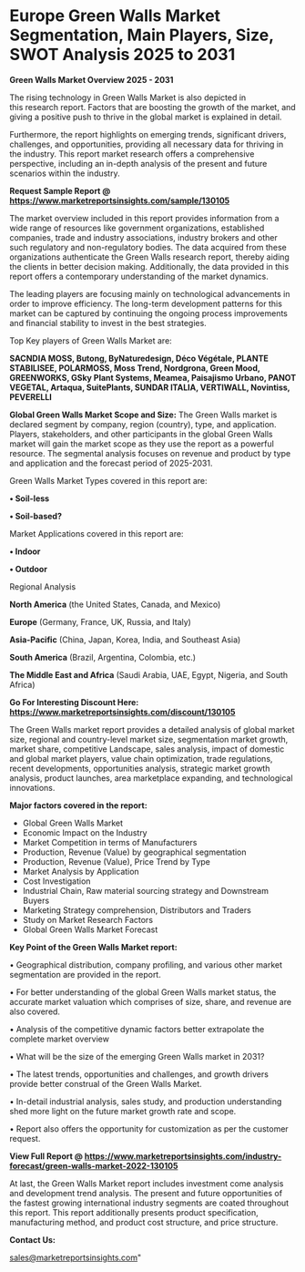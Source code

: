 # Europe Green Walls Market Segmentation, Main Players, Size, SWOT Analysis 2025 to 2031

<Strong> Green Walls Market Overview 2025 - 2031</strong>

The rising technology in Green Walls Market is also depicted in this research report. Factors that are boosting the growth of the market, and giving a positive push to thrive in the global market is explained in detail.

Furthermore, the report highlights on emerging trends, significant drivers, challenges, and opportunities, providing all necessary data for thriving in the industry. This report market research offers a comprehensive perspective, including an in-depth analysis of the present and future scenarios within the industry.

<strong>Request Sample Report @ <a href=https://www.marketreportsinsights.com/sample/130105>https://www.marketreportsinsights.com/sample/130105</a></strong>

The market overview included in this report provides information from a wide range of resources like government organizations, established companies, trade and industry associations, industry brokers and other such regulatory and non-regulatory bodies. The data acquired from these organizations authenticate the Green Walls research report, thereby aiding the clients in better decision making. Additionally, the data provided in this report offers a contemporary understanding of the market dynamics.

The leading players are focusing mainly on technological advancements in order to improve efficiency. The long-term development patterns for this market can be captured by continuing the ongoing process improvements and financial stability to invest in the best strategies.

Top Key players of Green Walls Market are:

<strong>SACNDIA MOSS, Butong, ByNaturedesign, Déco Végétale, PLANTE STABILISEE, POLARMOSS, Moss Trend, Nordgrona, Green Mood, GREENWORKS, GSky Plant Systems, Meamea, Paisajismo Urbano, PANOT VEGETAL, Artaqua, SuitePlants, SUNDAR ITALIA, VERTIWALL, Novintiss, PEVERELLI</strong>

<strong><b>Global Green Walls Market Scope and Size:</b></strong>
The Green Walls market is declared segment by company, region (country), type, and application. Players, stakeholders, and other participants in the global Green Walls market will gain the market scope as they use the report as a powerful resource. The segmental analysis focuses on revenue and product by type and application and the forecast period of 2025-2031.

Green Walls Market Types covered in this report are:

<strong>• Soil-less

• Soil-based?</strong>

Market Applications covered in this report are:

<strong>• Indoor

• Outdoor</strong> 

Regional Analysis

<strong>North America</strong> (the United States, Canada, and Mexico)

<strong>Europe</strong> (Germany, France, UK, Russia, and Italy)

<strong>Asia-Pacific</strong> (China, Japan, Korea, India, and Southeast Asia)

<strong>South America</strong> (Brazil, Argentina, Colombia, etc.)

<strong>The Middle East and Africa</strong> (Saudi Arabia, UAE, Egypt, Nigeria, and South Africa)

<strong>Go For Interesting Discount Here: <a href=https://www.marketreportsinsights.com/discount/130105>https://www.marketreportsinsights.com/discount/130105</a></strong>

The Green Walls market report provides a detailed analysis of global market size, regional and country-level market size, segmentation market growth, market share, competitive Landscape, sales analysis, impact of domestic and global market players, value chain optimization, trade regulations, recent developments, opportunities analysis, strategic market growth analysis, product launches, area marketplace expanding, and technological innovations.

<strong><b>Major factors covered in the report:</b></strong>
<ul>
  <li>Global Green Walls Market </li>
  <li>Economic Impact on the Industry</li>
  <li>Market Competition in terms of Manufacturers</li>
  <li>Production, Revenue (Value) by geographical segmentation</li>
  <li>Production, Revenue (Value), Price Trend by Type</li>
  <li>Market Analysis by Application</li>
  <li>Cost Investigation</li>
  <li>Industrial Chain, Raw material sourcing strategy and Downstream Buyers</li>
  <li>Marketing Strategy comprehension, Distributors and Traders</li>
  <li>Study on Market Research Factors</li>
  <li>Global Green Walls Market Forecast</li>
</ul>

<strong><b>Key Point of the Green Walls Market report:</b></strong>

• Geographical distribution, company profiling, and various other market segmentation are provided in the report.

• For better understanding of the global Green Walls market status, the accurate market valuation which comprises of size, share, and revenue are also covered.

• Analysis of the competitive dynamic factors better extrapolate the complete market overview

• What will be the size of the emerging Green Walls market in 2031?

• The latest trends, opportunities and challenges, and growth drivers provide better construal of the Green Walls Market.

• In-detail industrial analysis, sales study, and production understanding shed more light on the future market growth rate and scope.

• Report also offers the opportunity for customization as per the customer request.

<strong><b>View Full Report @ <a href=https://www.marketreportsinsights.com/industry-forecast/green-walls-market-2022-130105>https://www.marketreportsinsights.com/industry-forecast/green-walls-market-2022-130105</a></b></strong>


At last, the Green Walls Market report includes investment come analysis and development trend analysis. The present and future opportunities of the fastest growing international industry segments are coated throughout this report. This report additionally presents product specification, manufacturing method, and product cost structure, and price structure.

<strong>Contact Us:</strong>

sales@marketreportsinsights.com"
